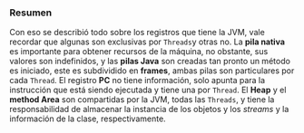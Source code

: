 ### Resumen


Con eso se describió todo sobre los registros que tiene la JVM, vale recordar que algunas son exclusivas por `Threads`y otras no. La **pila nativa** es importante para obtener recursos de la máquina, no obstante, sus valores son indefinidos, y las **pilas Java** son creadas tan pronto un método es iniciado, este es subdividido en **frames**, ambas pilas son particulares por cada `Thread`. El registro **PC** no tiene información, solo apunta para la instrucción que está siendo ejecutada y tiene una por `Thread`. El **Heap** y el **method Area** son compartidas por la JVM, todas las `Threads`, y tiene la responsabilidad de almacenar la instancia de los objetos y los *streams* y la información de la clase, respectivamente.
